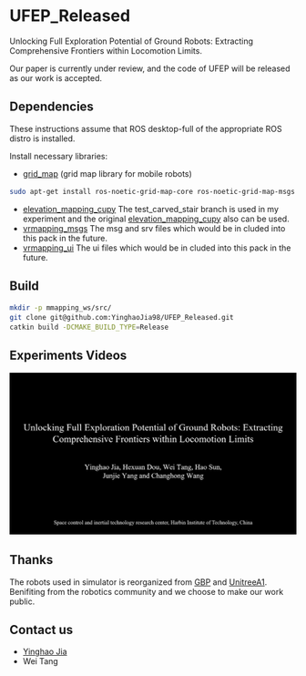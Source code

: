 # UFEP_Released
Unlocking Full Exploration Potential of Ground Robots: Extracting Comprehensive Frontiers within Locomotion Limits.

Our paper is currently under review, and the code of UFEP will be released as our work is accepted.

## Dependencies
These instructions assume that ROS desktop-full of the appropriate ROS distro is installed.

Install necessary libraries:

- [grid_map](https://github.com/ANYbotics/grid_map) (grid map library for mobile robots)
```bash
sudo apt-get install ros-noetic-grid-map-core ros-noetic-grid-map-msgs
```
- [elevation_mapping_cupy](https://github.com/YinghaoJia98/elevation_mapping_cupy.git) The test_carved_stair branch is used in my experiment and the original [elevation_mapping_cupy](https://github.com/leggedrobotics/elevation_mapping_cupy.git) also can be used.
- [vrmapping_msgs](https://github.com/YinghaoJia98/vrmapping_msgs.git) The msg and srv files which would be in cluded into this pack in the future.
- [vrmapping_ui](https://github.com/YinghaoJia98/vrmapping_ui.git) The ui files which would be in cluded into this pack in the future.

## Build
```bash
mkdir -p mmapping_ws/src/
git clone git@github.com:YinghaoJia98/UFEP_Released.git
catkin build -DCMAKE_BUILD_TYPE=Release
```

## Experiments Videos
[![UFEP_video](img/VideoFront.png)](https://youtu.be/BR0pnA4IjLs)

## Thanks
The robots used in simulator is reorganized from [GBP](https://github.com/ntnu-arl/gbplanner_ros.git) and [UnitreeA1](https://github.com/ShuoYangRobotics/A1-QP-MPC-Controller.git).
Benifiting from the robotics community and we choose to make our work public.

## Contact us
* [Yinghao Jia](mailto:yinghaojia@163.com)
* Wei Tang